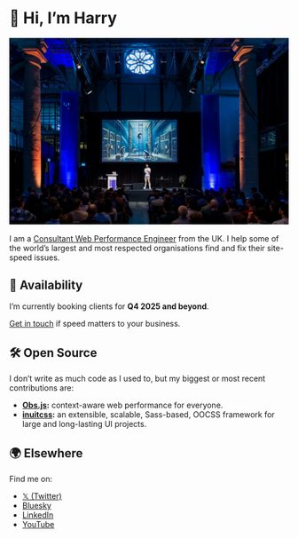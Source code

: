 # 👋 Hi, I’m Harry

![](./perfnow-2024.webp)

I am a [Consultant Web Performance Engineer](https://csswizardry.com/) from the
UK. I help some of the world’s largest and most respected organisations find and
fix their site-speed issues.

## 🚦 Availability

I’m currently booking clients for **Q4 2025 and beyond**.

[Get in touch](https://csswizardry.com/contact/) if speed matters to your
business.

## 🛠️ Open Source

I don’t write as much code as I used to, but my biggest or most recent
contributions are:

* **[Obs.js](https://github.com/csswizardry/Obs.js):** context-aware web
  performance for everyone.
* **[inuitcss](https://github.com/inuitcss/inuitcss):** an extensible, scalable,
  Sass-based, OOCSS framework for large and long-lasting UI projects.

## 🌍 Elsewhere

Find me on:

* [𝕏 (Twitter)](https://twitter.com/csswizardry)
* [Bluesky](https://bsky.app/profile/csswizardry.com)
* [LinkedIn](https://www.linkedin.com/in/csswizardry/)
* [YouTube](https://www.youtube.com/@csswizardry?sub_confirmation=1)
